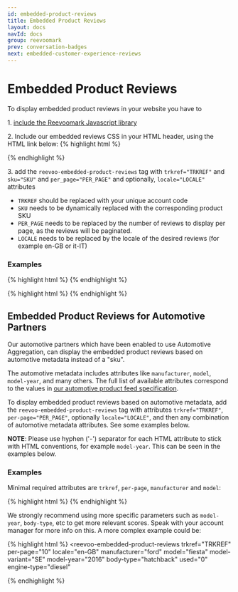 ```yaml
---
id: embedded-product-reviews
title: Embedded Product Reviews
layout: docs
navId: docs
group: reevoomark
prev: conversation-badges
next: embedded-customer-experience-reviews
---
```



# Embedded Product Reviews

To display embedded product reviews in your website you have to

1\. [include the Reevoomark Javascript library](../javascript-library)


2\. Include our embedded reviews CSS in your HTML header, using the HTML link below:
{% highlight html %}
  <link rel="stylesheet" href="//mark.reevoo.com/assets/embedded_reviews.css" type="text/css" />
{% endhighlight %}

3\. add the `reevoo-embedded-product-reviews` tag with `trkref="TRKREF"` and `sku="SKU"` and `per_page="PER_PAGE"` and optionally, `locale="LOCALE"` attributes

* `TRKREF` should be replaced with your unique account code
* `SKU` needs to be dynamically replaced with the corresponding product SKU
* `PER_PAGE` needs to be replaced by the number of reviews to display per page, as the reviews will be paginated.
* `LOCALE` needs to be replaced by the locale of the desired reviews (for example en-GB or it-IT)

### Examples

{% highlight html %}
<reevoo-embedded-product-reviews  trkref="TRKREF" sku="SKU" per-page="10"></reevoo-embedded-product-reviews>
{% endhighlight %}


{% highlight html %}
<reevoo-embedded-product-reviews  trkref="TRKREF" sku="SKU" per-page="10" locale="en-GB"></reevoo-embedded-product-reviews>
{% endhighlight %}



Embedded Product Reviews for Automotive Partners
------------------------------------------------

Our automotive partners which have been enabled to use Automotive Aggregation, can display the embedded product reviews based on automotive metadata instead of a "sku".

The automotive metadata includes attributes like `manufacturer`, `model`, `model-year`, and many others. The full list of available attributes correspond to the values in [our automotive product feed specification](../../feeds/feeds-automotive-product-fields).

To display embedded product reviews based on automotive metadata, add the `reevoo-embedded-product-reviews` tag with attributes `trkref="TRKREF"`, `per-page="PER_PAGE"`, optionally `locale="LOCALE"`, and then any combination of automotive metadata attributes. See some examples below.

**NOTE**: Please use hyphen ('-') separator for each HTML attribute to stick with HTML conventions, for example `model-year`. This can be seen in the examples below.

### Examples

Minimal required attributes are `trkref`, `per-page`, `manufacturer` and `model`:

{% highlight html %}
<reevoo-embedded-product-reviews  trkref="TRKREF" per-page="10" manufacturer="ford" model="fiesta"></reevoo-embedded-product-reviews>
{% endhighlight %}

We strongly recommend using more specific parameters such as `model-year`, `body-type`, etc to get more relevant scores. Speak with your account manager for more info on this. A more complex example could be:

{% highlight html %}
<reevoo-embedded-product-reviews
    trkref="TRKREF"
    per-page="10"
    locale="en-GB"
    manufacturer="ford"
    model="fiesta"
    model-variant="SE"
    model-year="2016"
    body-type="hatchback"
    used="0"
    engine-type="diesel"
 ></reevoo-embedded-product-reviews>
{% endhighlight %}
